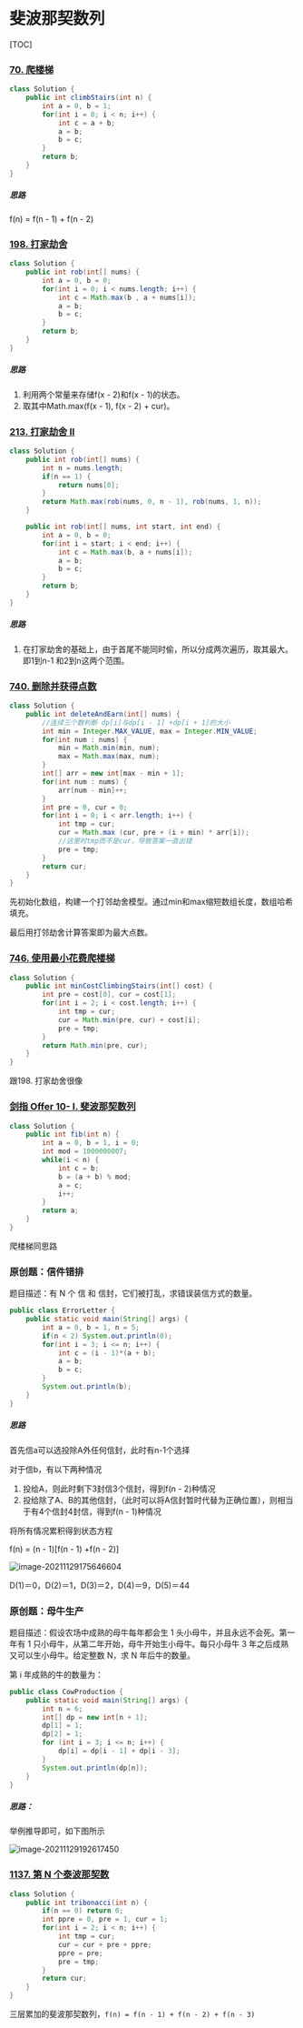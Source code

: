 # 斐波那契数列

[TOC]



### [70. 爬楼梯](https://leetcode-cn.com/problems/climbing-stairs/)

```java
class Solution {
    public int climbStairs(int n) {
        int a = 0, b = 1;
        for(int i = 0; i < n; i++) {
            int c = a + b;
            a = b;
            b = c;
        }
        return b;
    }
}
```

##### 思路	

f(n) = f(n - 1) + f(n - 2)

### [198. 打家劫舍](https://leetcode-cn.com/problems/house-robber/)

```java
class Solution {
    public int rob(int[] nums) {
        int a = 0, b = 0;
        for(int i = 0; i < nums.length; i++) {
            int c = Math.max(b , a + nums[i]);
            a = b; 
            b = c;
        }
        return b;
    }
}
```

##### 思路

1. 利用两个常量来存储f(x - 2)和f(x - 1)的状态。
2. 取其中Math.max(f(x - 1), f(x - 2) + cur)。

### [213. 打家劫舍 II](https://leetcode-cn.com/problems/house-robber-ii/)

```java
class Solution {
    public int rob(int[] nums) {
        int n = nums.length;
        if(n == 1) {
            return nums[0];
        }
        return Math.max(rob(nums, 0, n - 1), rob(nums, 1, n)); 
    }

    public int rob(int[] nums, int start, int end) {
        int a = 0, b = 0;
        for(int i = start; i < end; i++) {
            int c = Math.max(b, a + nums[i]);
            a = b;
            b = c;
        }
        return b;
    }
}
```

##### 思路

1. 在打家劫舍的基础上，由于首尾不能同时偷，所以分成两次遍历，取其最大。即1到n-1 和2到n这两个范围。

### [740. 删除并获得点数](https://leetcode-cn.com/problems/delete-and-earn/)

```java
class Solution {
    public int deleteAndEarn(int[] nums) {
        //连续三个数判断 dp[i]与dp[i - 1] +dp[i + 1]的大小
        int min = Integer.MAX_VALUE, max = Integer.MIN_VALUE;
        for(int num : nums) {
            min = Math.min(min, num);
            max = Math.max(max, num);
        }
        int[] arr = new int[max - min + 1];
        for(int num : nums) {
            arr[num - min]++;
        }
        int pre = 0, cur = 0;
        for(int i = 0; i < arr.length; i++) {
            int tmp = cur;
            cur = Math.max (cur, pre + (i + min) * arr[i]);
            //这里时tmp而不是cur，导致答案一直出错
            pre = tmp;
        }
        return cur;
    }
}
```

先初始化数组，构建一个打邻劫舍模型。通过min和max缩短数组长度，数组哈希填充。

最后用打邻劫舍计算答案即为最大点数。

### [746. 使用最小花费爬楼梯](https://leetcode-cn.com/problems/min-cost-climbing-stairs/)

```java
class Solution {
    public int minCostClimbingStairs(int[] cost) {
        int pre = cost[0], cur = cost[1];
        for(int i = 2; i < cost.length; i++) {
            int tmp = cur;
            cur = Math.min(pre, cur) + cost[i];
            pre = tmp;
        }
        return Math.min(pre, cur);
    }
}
```

跟198. 打家劫舍很像

### [剑指 Offer 10- I. 斐波那契数列](https://leetcode-cn.com/problems/fei-bo-na-qi-shu-lie-lcof/)

```java
class Solution {
    public int fib(int n) {
        int a = 0, b = 1, i = 0;
        int mod = 1000000007;
        while(i < n) {
            int c = b;
            b = (a + b) % mod;
            a = c;
            i++;
        }
        return a;
    }
}
```

爬楼梯同思路

### 原创题：信件错排

题目描述：有 N 个 信 和 信封，它们被打乱，求错误装信方式的数量。

```java
public class ErrorLetter {
    public static void main(String[] args) {
        int a = 0, b = 1, n = 5;
        if(n < 2) System.out.println(0);
        for(int i = 3; i <= n; i++) {
            int c = (i - 1)*(a + b);
            a = b;
            b = c;
        }
        System.out.println(b);
    }
}
```

##### 思路

首先信a可以选投除A外任何信封，此时有n-1个选择

对于信b，有以下两种情况

1. 投给A，则此时剩下3封信3个信封，得到f(n - 2)种情况
2. 投给除了A、B的其他信封，（此时可以将A信封暂时代替为正确位置），则相当于有4个信封4封信，得到f(n - 1)种情况

将所有情况累积得到状态方程

f(n) = (n - 1)[f(n - 1) +f(n - 2)]

![image-20211129175646604](斐波那契数列.assets/image-20211129175646604.png)

  D(1)＝0，D(2)＝1，D(3)＝2，D(4)＝9，D(5)＝44

### 原创题：母牛生产

题目描述：假设农场中成熟的母牛每年都会生 1 头小母牛，并且永远不会死。第一年有 1 只小母牛，从第二年开始，母牛开始生小母牛。每只小母牛 3 年之后成熟又可以生小母牛。给定整数 N，求 N 年后牛的数量。

第 i 年成熟的牛的数量为：

```java
public class CowProduction {
    public static void main(String[] args) {
        int n = 6;
        int[] dp = new int[n + 1];
        dp[1] = 1;
        dp[2] = 1;
        for (int i = 3; i <= n; i++) {
            dp[i] = dp[i - 1] + dp[i - 3];
        }
        System.out.println(dp[n]);
    }
}

```

##### 思路：

举例推导即可，如下图所示

![image-20211129192617450](斐波那契数列.assets/image-20211129192617450.png)

### [1137. 第 N 个泰波那契数](https://leetcode-cn.com/problems/n-th-tribonacci-number/)

```java
class Solution {
    public int tribonacci(int n) {
        if(n == 0) return 0;
        int ppre = 0, pre = 1, cur = 1;
        for(int i = 2; i < n; i++) {
            int tmp = cur;
            cur = cur + pre + ppre;
            ppre = pre;
            pre = tmp;
        }
        return cur;
    }
}
```

三层累加的斐波那契数列，`f(n) = f(n - 1) + f(n - 2) + f(n - 3)`

